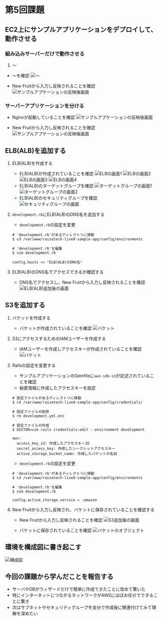 # 第5回課題

## EC2上にサンプルアプリケーションをデプロイして、動作させる
### 組み込みサーバーだけで動作させる
1. 〜
- 〜を確認
![〜](images/xxx.png)


- New Fruitから入力し反映されることを確認
![サンプルアプケーションの反映後画面](images/lecture05_sampleApp_puma.png)

### サーバーアプリケーションを分ける


- Nginxが起動していることを確認
![サンプルアプケーションの反映後画面](images/lecture05_sampleApp_nginx.png)


- New Fruitから入力し反映されることを確認
![サンプルアプケーションの反映後画面](images/lecture05_sampleApp_unicorn.png)

## ELB(ALB)を追加する
1. ELB(ALB)を作成する
    - ELB(ALB)が作成されていることを確認
    ![ELBの画面1](images/lecture05_elb_01.png)
    ![ELBの画面2](images/lecture05_elb_02.png)
    ![ELBの画面3](images/lecture05_elb_03.png)
    ![ELBの画面4](images/lecture05_elb_04.png)
    - ELB(ALB)のターゲットグループを確認
    ![ターゲットグループの画面1](images/lecture05_elb_tg_01.png)
    ![ターゲットグループの画面2](images/lecture05_elb_tg_02.png)
    - ELB(ALB)のセキュリティグループを確認
    ![セキュリティグループの画面](images/lecture05_elb_sg.png)

2. `development.rb`にELB(ALB)のDNS名を追加する
    - `development.rb`の設定を変更
    
    ```
    # 'development.rb'があるディレクトリに移動
    $ cd /var/www/raisetech-live8-sample-app/config/environments
    
    # 'development.rb'を編集
    $ vim development.rb
    
    config.hosts << "ELB(ALB)のDNS名"
    ```

3. ELB(ALB)のDNS名でアクセスできるか確認する
    - DNS名でアクセスし、New Fruitから入力し反映されることを確認
    ![ELB(ALB)追加後の画面](images/lecture05_sampleApp_elb.png)

## S3を追加する
1. バケットを作成する
    - バケットが作成されていることを確認
    ![バケット](images/lecture05_s3.png)

2. S3にアクセスするためのIAMユーザーを作成する
    - IAMユーザーを作成しアクセスキーが作成されていることを確認
    ![バケット](images/lecture05_s3_iam.png)

3. Railsの設定を変更する
    - サンプルアプリケーションのGemfileに`aws-sdk-s3`が記述されていることを確認
    - 秘匿情報に作成したアクセスキーを設定

    ```
    # 設定ファイルがあるディレクトリに移動
    $ cd /var/www/raisetech-live8-sample-app/config/credentials/
    
    # 設定ファイルの削除
    $ rm development.yml.enc
    
    # 設定ファイルの作成
    $ EDITOR=vim rails credentials:edit --environment development
    
    aws:
      access_key_id: 作成したアクセスキーID
      secret_access_key: 作成したシークレットアクセスキー
      active_storage_bucket_name: 作成したバケットの名前
    ```

    - `development.rb`の設定を変更
    
    ```
    # 'development.rb'があるディレクトリに移動
    $ cd /var/www/raisetech-live8-sample-app/config/environments
    
    # 'development.rb'を編集
    $ vim development.rb
    
    config.active_storage.service = :amazon
    ```

4. New Fruitから入力し反映され、バケットに保存されていることを確認する
    - New Fruitから入力し反映されることを確認
    ![S3追加後の画面](images/lecture05_sampleApp_s3.png)

    - バケットに保存されていることを確認
    ![バケットのオブジェクト](images/lecture05_s3_object.png)

## 環境を構成図に書き起こす
![構成図](images/Lecture05_drawio.png)

## 今回の課題から学んだことを報告する
- サーバやDBがウィザードだけで簡単に作成できたことに改めて驚いた
- 特にインターネットにつながるネットワークがAWSにほぼお任せでできることに驚き
- 次はサブネットやセキュリティグループを自分で作成後に関連付けてみて理解を深めたい
